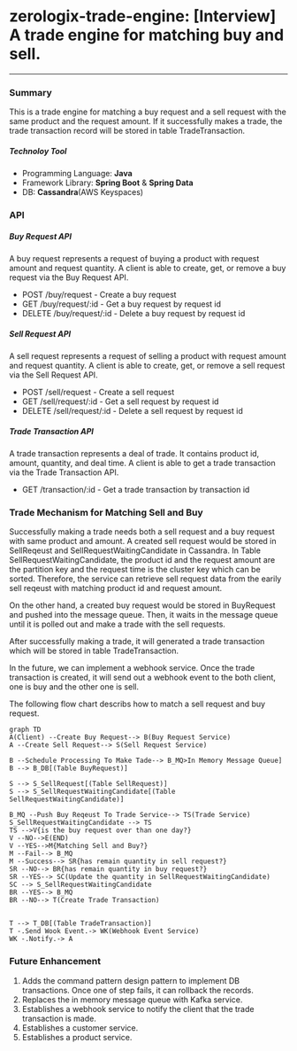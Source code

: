 # zerologix-trade-engine: [Interview] A trade engine for matching buy and sell.

---

### Summary

This is a trade engine for matching a buy request and a sell request with the same product and the request amount. If it successfully makes a trade, the trade transaction record will be stored in table TradeTransaction.

##### Technoloy Tool

* Programming Language: **Java**
* Framework Library: **Spring Boot** & **Spring Data**
* DB: **Cassandra**(AWS Keyspaces)

### API

##### Buy Request API

A buy request represents a request of buying a product with request amount and request quantity. A client is able to create, get, or remove a buy request via the Buy Request API.

* POST /buy/request - Create a buy request
* GET /buy/request/:id - Get a buy request by request id
* DELETE /buy/request/:id - Delete a buy request by request id

##### Sell Request API

A sell request represents a request of selling a product with request amount and request quantity. A client is able to create, get, or remove a sell request via the Sell Request API.

* POST /sell/request - Create a sell request
* GET /sell/request/:id - Get a sell request by request id
* DELETE /sell/request/:id - Delete a sell request by request id

##### Trade Transaction API

A trade transaction represents a deal of trade. It contains product id, amount, quantity, and deal time. A client is able to get a trade transaction via the Trade Transaction API.

* GET /transaction/:id - Get a trade transaction by transaction id

### Trade Mechanism for Matching Sell and Buy

Successfully making a trade needs both a sell request and a buy request with same product and amount. A created sell request would be stored in SellReqeust and SellRequestWaitingCandidate in Cassandra. In Table SellRequestWaitingCandidate, the product id and the request amount are the partition key and the request time is the cluster key which can be sorted. Therefore, the service can retrieve sell request data from the earily sell reqeust with matching product id and request amount.

On the other hand, a created buy request would be stored in BuyRequest and pushed into the message queue. Then, it waits in the message queue until it is polled out and make a trade with the sell requests.

After successfully making a trade, it will generated a trade transaction which will be stored in table TradeTransaction.

In the future, we can implement a webhook service. Once the trade transaction is created, it will send out a webhook event to the both client, one is buy and the other one is sell.

The following flow chart describs how to match a sell request and buy request.

```mermaid
graph TD
A(Client) --Create Buy Request--> B(Buy Request Service)
A --Create Sell Request--> S(Sell Request Service)

B --Schedule Processing To Make Tade--> B_MQ>In Memory Message Queue]
B --> B_DB[(Table BuyRequest)]

S --> S_SellRequest[(Table SellRequest)]
S --> S_SellRequestWaitingCandidate[(Table SellRequestWaitingCandidate)]

B_MQ --Push Buy Reqeust To Trade Service--> TS(Trade Service)
S_SellRequestWaitingCandidate --> TS
TS -->V{is the buy request over than one day?}
V --NO-->E(END)
V --YES-->M{Matching Sell and Buy?}
M --Fail--> B_MQ 
M --Success--> SR{has remain quantity in sell request?}
SR --NO--> BR{has remain quantity in buy request?}
SR --YES--> SC(Update the quantity in SellRequestWaitingCandidate)
SC --> S_SellRequestWaitingCandidate
BR --YES--> B_MQ
BR --NO--> T(Create Trade Transaction)


T --> T_DB[(Table TradeTransaction)]
T -.Send Wook Event.-> WK(Webhook Event Service)
WK -.Notify.-> A
```

### Future Enhancement

1. Adds the command pattern design pattern to implement DB transactions. Once one of step fails, it can rollback the records.
2. Replaces the in memory message queue with Kafka service.
3. Establishes a webhook service to notify the client that the trade transaction is made.
4. Establishes a customer service.
5. Establishes a product service.
